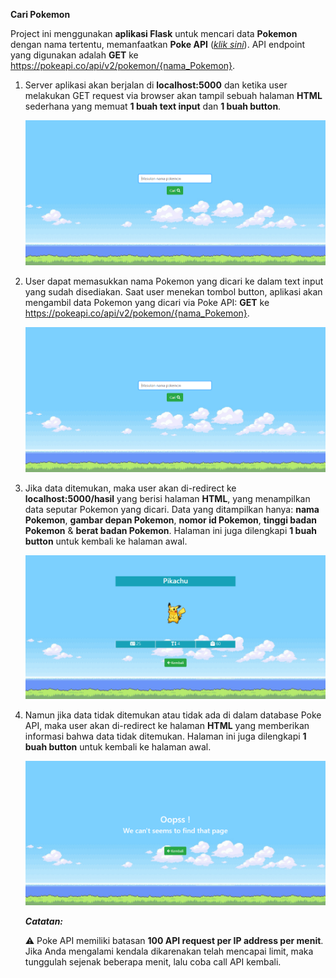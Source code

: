 **Cari Pokemon**

Project ini menggunakan  __aplikasi Flask__ untuk mencari data __Pokemon__ dengan nama tertentu, memanfaatkan __Poke API__ ([_klik sini_](https://pokeapi.co/)). API endpoint yang digunakan adalah __GET__ ke https://pokeapi.co/api/v2/pokemon/{nama_Pokemon}.

1. Server aplikasi akan berjalan di __localhost:5000__ dan ketika user melakukan GET request via browser akan tampil sebuah halaman __HTML__ sederhana yang memuat __1 buah text input__ dan __1 buah button__. 

    ![poke1](./poke1.PNG)

2. User dapat memasukkan nama Pokemon yang dicari ke dalam text input yang sudah disediakan. Saat user menekan tombol button, aplikasi akan mengambil data Pokemon yang dicari via Poke API: __GET__ ke https://pokeapi.co/api/v2/pokemon/{nama_Pokemon}.

    ![poke_1](./poke1.PNG)

3. Jika data ditemukan, maka user akan di-redirect ke __localhost:5000/hasil__ yang berisi halaman __HTML__, yang menampilkan data seputar Pokemon yang dicari. Data yang ditampilkan hanya: __nama Pokemon__, __gambar depan Pokemon__, __nomor id Pokemon__, __tinggi badan Pokemon__ & __berat badan Pokemon__. Halaman ini juga dilengkapi __1 buah button__ untuk kembali ke halaman awal.

    ![poke_2](./poke2.PNG)

4. Namun jika data tidak ditemukan atau tidak ada di dalam database Poke API, maka user akan di-redirect ke halaman __HTML__ yang memberikan informasi bahwa data tidak ditemukan. Halaman ini juga dilengkapi __1 buah button__ untuk kembali ke halaman awal.

    ![poke_3](./poke3.PNG)

    _**Catatan:**_

    ⚠ Poke API memiliki batasan __100 API request per IP address per menit__. Jika Anda mengalami kendala dikarenakan telah mencapai limit, maka tunggulah sejenak beberapa menit, lalu coba call API kembali.
